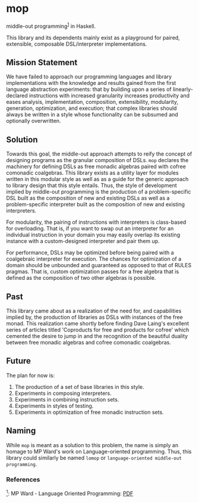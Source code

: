 # mop
middle-out programming<sup>[1](#middle-out-def)</sup><a name="middle-out"></a> in Haskell. 

This library and its dependents mainly exist as a playground for paired, extensible, composable DSL/interpreter implementations. 

## Mission Statement

We have failed to approach our programming languages and library implementations with the knowledge and results gained from the first language abstraction experiments: that by building upon a series of linearly-declared instructions with increased granularity increases productivity and eases analysis, implementation, composition, extensibility, modularity, generation, optimization, and execution; that complex libraries should always be written in a style whose functionality can be subsumed and optionally overwritten. 

## Solution

Towards this goal, the middle-out approach attempts to reify the concept of designing programs as the granular composition of DSLs. `mop` declares the machinery for defining DSLs as free monadic algebras paired with cofree comonadic coalgebras. This library exists as a utility layer for modules written in this modular style as well as as a guide for the generic approach to library design that this style entails. Thus, the style of development implied by middle-out programming is the production of a problem-specific DSL built as the composition of new and existing DSLs as well as a problem-specific interpreter built as the composition of new and existing interpreters.

For modularity, the pairing of instructions with interpreters is class-based for overloading. That is, if you want to swap out an interpreter for an individual instruction in your domain you may easily overlap its existing instance with a custom-designed interpreter and pair them up.

For performance, DSLs may be optimized before being paired with a coalgebraic interpreter for execution. The chances for optimization of a domain should be unbounded and guaranteed as opposed to that of RULES pragmas. That is, custom optimization passes for a free algebra that is defined as the composition of two other algebras is possible.

## Past

This library came about as a realization of the need for, and capabilities implied by, the production of libraries as DSLs with instances of the free monad. This realization came shortly before finding Dave Laing's excellent series of articles titled 'Coproducts for free and products for cofree' which cemented the desire to jump in and the recognition of the beautiful duality between free monadic algebras and cofree comonadic coalgebras.

## Future

The plan for now is:

1. The production of a set of base libraries in this style.
1. Experiments in composing interpreters.
1. Experiments in combining instruction sets. 
1. Experiments in styles of testing.
1. Experiments in optimization of free monadic instruction sets.

## Naming

While `mop` is meant as a solution to this problem, the name is simply an homage to MP Ward's work on Language-oriented programming. Thus, this library could similarly be named `lomop` or `language-oriented middle-out programming`.

### References

<a name="middle-out-def">[<sup>1</sup>](#middle-out):</a> MP Ward - Language Oriented Programming: <a href="http://www.cse.dmu.ac.uk/~mward/martin/papers/middle-out-t.ps.gz">PDF</a>
